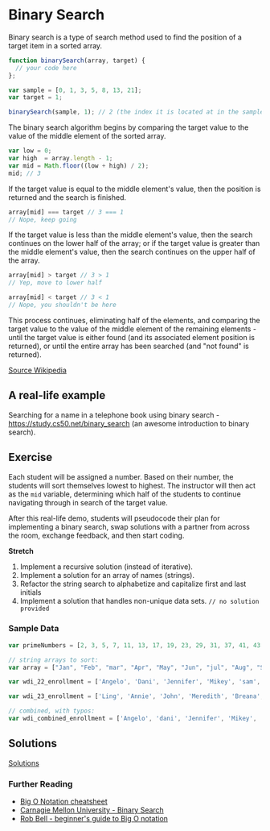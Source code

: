 # Binary Search

Binary search is a type of search method used to find the position of a target item in a sorted array.

```js
function binarySearch(array, target) {
  // your code here
};

var sample = [0, 1, 3, 5, 8, 13, 21];
var target = 1;

binarySearch(sample, 1); // 2 (the index it is located at in the sample array)
```

The binary search algorithm begins by comparing the target value to the value of the middle element of the sorted array.

```js
var low = 0;
var high  = array.length - 1;
var mid = Math.floor((low + high) / 2);
mid; // 3
```

If the target value is equal to the middle element's value, then the position is returned and the search is finished.

```js
array[mid] === target // 3 === 1
// Nope, keep going
```

If the target value is less than the middle element's value, then the search continues on the lower half of the array; or if the target value is greater than the middle element's value, then the search continues on the upper half of the array.

```js
array[mid] > target // 3 > 1
// Yep, move to lower half

array[mid] < target // 3 < 1
// Nope, you shouldn't be here
```

This process continues, eliminating half of the elements, and comparing the target value to the value of the middle element of the remaining elements - until the target value is either found (and its associated element position is returned), or until the entire array has been searched (and "not found" is returned).

[Source Wikipedia](https://en.wikipedia.org/wiki/Binary_search_algorithm)

## A real-life example

Searching for a name in a telephone book using binary search - https://study.cs50.net/binary_search (an awesome introduction to binary search).

## Exercise

Each student will be assigned a number. Based on their number, the students will sort themselves lowest to highest. The instructor will then act as the `mid` variable, determining which half of the students to continue navigating through in search of the target value.

After this real-life demo, students will pseudocode their plan for implementing a binary search, swap solutions with a partner from across the room, exchange feedback, and then start coding.


**Stretch**

1. Implement a recursive solution (instead of iterative).
1. Implement a solution for an array of names (strings).
1. Refactor the string search to alphabetize and capitalize first and last initials
1. Implement a solution that handles non-unique data sets. ```// no solution provided```


### Sample Data

```js
var primeNumbers = [2, 3, 5, 7, 11, 13, 17, 19, 23, 29, 31, 37, 41, 43, 47, 53, 59, 61, 67, 71, 73, 79, 83, 89, 97, 101, 103, 107, 109, 113, 127, 131, 137, 139, 149, 151, 157, 163, 167, 173, 179, 181, 191, 193, 197, 199, 211, 223, 227, 229, 233, 239, 241, 251, 257, 263, 269, 271, 277, 281, 283, 293, 307, 311, 313, 317, 331, 337, 347, 349, 353, 359, 367, 373, 379, 383, 389, 397, 401, 409, 419, 421, 431, 433, 439, 443, 449, 457, 461, 463, 467, 479, 487, 491, 499, 503, 509, 521, 523, 541];

// string arrays to sort:
var array = ["Jan", "Feb", "mar", "Apr", "May", "Jun", "jul", "Aug", "Sept", "Oct", "Nov", "Dec"];

var wdi_22_enrollment = ['Angelo', 'Dani', 'Jennifer', 'Mikey', 'sam', 'Laura E.', 'Chris', 'Margaux', 'Uriel', 'Josh', 'Francesca', 'Racha', 'Brian', 'Jamey', 'Laura B.', 'Riley', 'Matt'];

var wdi_23_enrollment = ['Ling', 'Annie', 'John', 'Meredith', 'Breana', 'Randee', 'Michael', 'Brendan', 'Vince', 'Emily A.', 'Jeehye', 'Emily K.', 'Jorge', 'Eric', 'Natasha', 'Scot', 'Zain', 'Isom', 'Noel', 'Roy'];

// combined, with typos:
var wdi_combined_enrollment = ['Angelo', 'dani', 'Jennifer', 'Mikey', 'Sam', 'Laura e.', 'Chris', 'Margaux', 'uriel', 'Josh', 'Francesca', 'racha', 'Brian', 'Jamey', 'Laura B.', 'Riley', 'Matt', 'Ling', 'Annie', 'John', 'Meredith', 'Breana', 'Randee', 'michael', 'Brendan', 'vince', 'Emily A.', 'Jeehye', 'Emily k.', 'jorge', 'Eric', 'Natasha', 'Scot', 'Zain', 'Isom', 'Noel', 'Roy'];

```


## Solutions
[Solutions](https://github.com/sf-wdi-22-23/modules/blob/master/w04-associations-and-auth/d3-drills/solutions.js)

### Further Reading

- [Big O Notation cheatsheet](http://bigocheatsheet.com/)
- [Carnagie Mellon University - Binary Search](http://www.cs.cmu.edu/~15110-f12/Unit05PtB-handout.pdf)
- [Rob Bell - beginner's guide to Big O notation](https://rob-bell.net/2009/06/a-beginners-guide-to-big-o-notation/)
